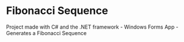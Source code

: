 # Fibonacci Sequence
Project made with C# and the .NET framework - Windows Forms App -
Generates a Fibonacci Sequence
